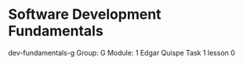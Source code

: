 # Software Development Fundamentals
dev-fundamentals-g
Group: G
Module: 1
Edgar Quispe Task 1 lesson 0
